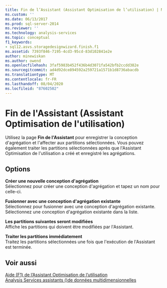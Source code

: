 ```yaml
---
title: Fin de l’Assistant (Assistant Optimisation de l’utilisation) | Microsoft Docs
ms.custom: ''
ms.date: 06/13/2017
ms.prod: sql-server-2014
ms.reviewer: ''
ms.technology: analysis-services
ms.topic: conceptual
f1_keywords:
- sql12.asvs.storagedesignwizard.finish.f1
ms.assetid: 7393f846-7195-4cd3-95cd-83d102841e2e
author: minewiskan
ms.author: owend
ms.openlocfilehash: 3faf5983b452f436b4d3071fa542bfb2ccdd382e
ms.sourcegitcommit: ad4d92dce894592a259721a1571b1d8736abacdb
ms.translationtype: MT
ms.contentlocale: fr-FR
ms.lasthandoff: 08/04/2020
ms.locfileid: "87602502"
---
```

# <a name="completing-the-wizard-usage-based-optimization-wizard"></a>Fin de l'Assistant (Assistant Optimisation de l'utilisation)
  Utilisez la page **Fin de l'Assistant** pour enregistrer la conception d'agrégation et l'affecter aux partitions sélectionnées. Vous pouvez également traiter les partitions sélectionnées après que l'Assistant Optimisation de l'utilisation a créé et enregistré les agrégations.  
  
## <a name="options"></a>Options  
 **Créer une nouvelle conception d'agrégation**  
 Sélectionnez pour créer une conception d'agrégation et tapez un nom pour celle-ci.  
  
 **Fusionner avec une conception d'agrégation existante**  
 Sélectionnez pour fusionner avec une conception d'agrégation existante. Sélectionnez une conception d'agrégation existante dans la liste.  
  
 **Les partitions suivantes seront modifiées**  
 Affiche les partitions qui doivent être modifiées par l'Assistant.  
  
 **Traiter les partitions immédiatement**  
 Traitez les partitions sélectionnées une fois que l'exécution de l'Assistant est terminée.  
  
## <a name="see-also"></a>Voir aussi  
 [Aide (F1) de l’Assistant Optimisation de l’utilisation](usage-based-optimization-wizard-f1-help.md)   
 [Analysis Services assistants &#40;&#41;de données multidimensionnelles](analysis-services-wizards-multidimensional-data.md)  
  
  
